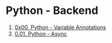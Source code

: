 # Python - Backend

1. [0x00. Python - Variable Annotations](./0x00-python_variable_annotations/)
2. [0.01. Python - Async](./0x00-python_variable_annotations/)
